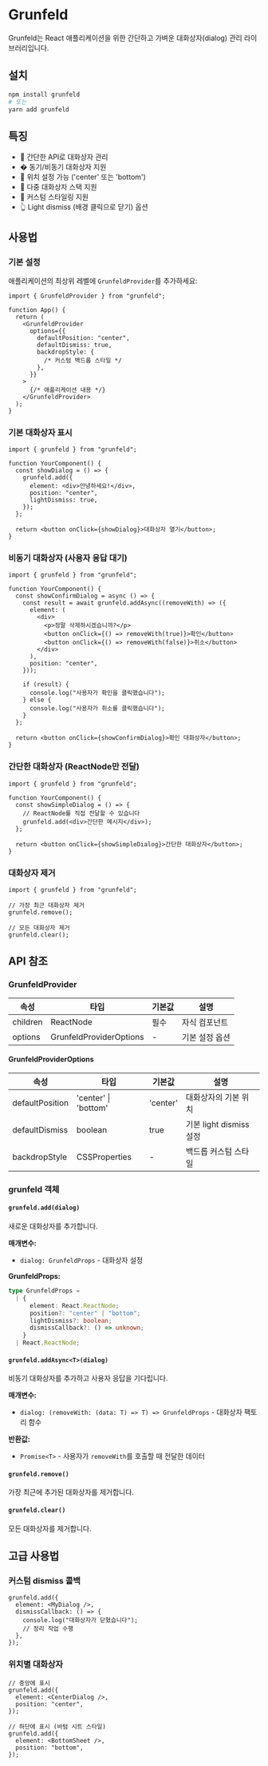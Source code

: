 # Grunfeld

Grunfeld는 React 애플리케이션을 위한 간단하고 가벼운 대화상자(dialog) 관리 라이브러리입니다.

## 설치

```bash
npm install grunfeld
# 또는
yarn add grunfeld
```

## 특징

- 🚀 간단한 API로 대화상자 관리
- � 동기/비동기 대화상자 지원
- 📱 위치 설정 가능 ('center' 또는 'bottom')
- 🔄 다중 대화상자 스택 지원
- 🎨 커스텀 스타일링 지원
- 👆 Light dismiss (배경 클릭으로 닫기) 옵션

## 사용법

### 기본 설정

애플리케이션의 최상위 레벨에 `GrunfeldProvider`를 추가하세요:

```tsx
import { GrunfeldProvider } from "grunfeld";

function App() {
  return (
    <GrunfeldProvider
      options={{
        defaultPosition: "center",
        defaultDismiss: true,
        backdropStyle: {
          /* 커스텀 백드롭 스타일 */
        },
      }}
    >
      {/* 애플리케이션 내용 */}
    </GrunfeldProvider>
  );
}
```

### 기본 대화상자 표시

```tsx
import { grunfeld } from "grunfeld";

function YourComponent() {
  const showDialog = () => {
    grunfeld.add({
      element: <div>안녕하세요!</div>,
      position: "center",
      lightDismiss: true,
    });
  };

  return <button onClick={showDialog}>대화상자 열기</button>;
}
```

### 비동기 대화상자 (사용자 응답 대기)

```tsx
import { grunfeld } from "grunfeld";

function YourComponent() {
  const showConfirmDialog = async () => {
    const result = await grunfeld.addAsync((removeWith) => ({
      element: (
        <div>
          <p>정말 삭제하시겠습니까?</p>
          <button onClick={() => removeWith(true)}>확인</button>
          <button onClick={() => removeWith(false)}>취소</button>
        </div>
      ),
      position: "center",
    }));

    if (result) {
      console.log("사용자가 확인을 클릭했습니다");
    } else {
      console.log("사용자가 취소를 클릭했습니다");
    }
  };

  return <button onClick={showConfirmDialog}>확인 대화상자</button>;
}
```

### 간단한 대화상자 (ReactNode만 전달)

```tsx
import { grunfeld } from "grunfeld";

function YourComponent() {
  const showSimpleDialog = () => {
    // ReactNode를 직접 전달할 수 있습니다
    grunfeld.add(<div>간단한 메시지</div>);
  };

  return <button onClick={showSimpleDialog}>간단한 대화상자</button>;
}
```

### 대화상자 제거

```tsx
import { grunfeld } from "grunfeld";

// 가장 최근 대화상자 제거
grunfeld.remove();

// 모든 대화상자 제거
grunfeld.clear();
```

## API 참조

### GrunfeldProvider

| 속성     | 타입                    | 기본값 | 설명           |
| -------- | ----------------------- | ------ | -------------- |
| children | ReactNode               | 필수   | 자식 컴포넌트  |
| options  | GrunfeldProviderOptions | -      | 기본 설정 옵션 |

#### GrunfeldProviderOptions

| 속성            | 타입                 | 기본값   | 설명                    |
| --------------- | -------------------- | -------- | ----------------------- |
| defaultPosition | 'center' \| 'bottom' | 'center' | 대화상자의 기본 위치    |
| defaultDismiss  | boolean              | true     | 기본 light dismiss 설정 |
| backdropStyle   | CSSProperties        | -        | 백드롭 커스텀 스타일    |

### grunfeld 객체

#### `grunfeld.add(dialog)`

새로운 대화상자를 추가합니다.

**매개변수:**

- `dialog: GrunfeldProps` - 대화상자 설정

**GrunfeldProps:**

```typescript
type GrunfeldProps =
  | {
      element: React.ReactNode;
      position?: "center" | "bottom";
      lightDismiss?: boolean;
      dismissCallback?: () => unknown;
    }
  | React.ReactNode;
```

#### `grunfeld.addAsync<T>(dialog)`

비동기 대화상자를 추가하고 사용자 응답을 기다립니다.

**매개변수:**

- `dialog: (removeWith: (data: T) => T) => GrunfeldProps` - 대화상자 팩토리 함수

**반환값:**

- `Promise<T>` - 사용자가 `removeWith`를 호출할 때 전달한 데이터

#### `grunfeld.remove()`

가장 최근에 추가된 대화상자를 제거합니다.

#### `grunfeld.clear()`

모든 대화상자를 제거합니다.

## 고급 사용법

### 커스텀 dismiss 콜백

```tsx
grunfeld.add({
  element: <MyDialog />,
  dismissCallback: () => {
    console.log("대화상자가 닫혔습니다");
    // 정리 작업 수행
  },
});
```

### 위치별 대화상자

```tsx
// 중앙에 표시
grunfeld.add({
  element: <CenterDialog />,
  position: "center",
});

// 하단에 표시 (바텀 시트 스타일)
grunfeld.add({
  element: <BottomSheet />,
  position: "bottom",
});
```
